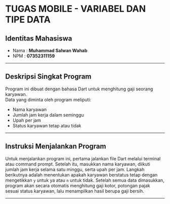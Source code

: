 # TUGAS MOBILE - VARIABEL DAN TIPE DATA

##  Identitas Mahasiswa
- Nama  : **Muhammad Salwan Wahab**  
- NPM   : **07352311159**

---

##  Deskripsi Singkat Program
Program ini dibuat dengan bahasa Dart untuk menghitung gaji seorang karyawan.  
Data yang diminta oleh program meliputi:
- Nama karyawan  
- Jumlah jam kerja dalam seminggu  
- Upah per jam  
- Status karyawan tetap atau tidak  

---

## Instruksi Menjalankan Program
Untuk menjalankan program ini, pertama jalankan file Dart melalui terminal atau command prompt. Setelah itu, masukkan nama karyawan, diikuti jumlah jam kerja selama satu minggu, serta upah per jam. Langkah berikutnya adalah menentukan apakah karyawan berstatus tetap dengan mengetikkan `y` untuk ya atau `n` untuk tidak. Setelah semua data dimasukkan, program akan secara otomatis menghitung gaji kotor, potongan pajak sesuai status karyawan, lalu menampilkan hasil berupa gaji bersih.

---
